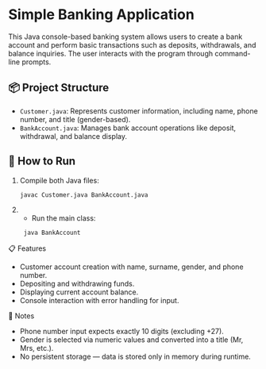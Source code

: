 # Simple Banking Application

This Java console-based banking system allows users to create a bank account and perform basic transactions such as deposits, withdrawals, and balance inquiries. The user interacts with the program through command-line prompts.

## 📦 Project Structure

- `Customer.java`: Represents customer information, including name, phone number, and title (gender-based).
- `BankAccount.java`: Manages bank account operations like deposit, withdrawal, and balance display.

## 🚀 How to Run

1. Compile both Java files:
   ```sh
   javac Customer.java BankAccount.java
2. - Run the main class:
   ```sh
    java BankAccount

📋 Features

- Customer account creation with name, surname, gender, and phone number.
- Depositing and withdrawing funds.
- Displaying current account balance.
- Console interaction with error handling for input.

🔧 Notes

- Phone number input expects exactly 10 digits (excluding +27).
- Gender is selected via numeric values and converted into a title (Mr, Mrs, etc.).
- No persistent storage — data is stored only in memory during runtime.
